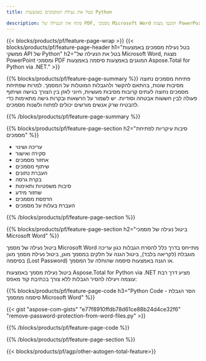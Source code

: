 ```yaml
---
title: בטל את נעילת המסמכים באמצעות Python  

description: פתח את הנעילה של PDF, מסמכי Microsoft Word וקובצי מצגת PowerPoint המוגנים באמצעות סיסמה באמצעות אפליקציית Python שלך.
---
```


{{< blocks/products/pf/feature-page-wrap >}}
{{< blocks/products/pf/feature-page-header h1="בטל נעילת מסמכים באמצעות ממשקי API של Python" h2="בטל את הנעילה של Microsoft Word, מצגת PowerPoint ומסמכי PDF המוגנים באמצעות סיסמה באמצעות Aspose.Total for Python via .NET." >}}

{{% blocks/products/pf/feature-page-summary %}}
פתיחת מסמכים נחוצה מסיבות שונות, בהתאם להקשר ולהגבלות המוטלות על המסמך.  למרות שפתיחת מסמכים נחוצה לעתים קרובות מסיבות מעשיות, חיוני לאזן בין הצורך בגישה ושיתוף פעולה לבין חששות אבטחה וסודיות.  יש לשמור על הרשאות ובקרות גישה מתאימות כדי להבטיח שרק אנשים מורשים יכולים לפתוח ולשנות מסמכים.

{{% /blocks/products/pf/feature-page-summary  %}}

{{% blocks/products/pf/feature-page-section  h2="סיבות עיקריות לפתיחת מסמכים" %}}

- עריכה ושינוי  
- סקירה ואישור  
- אחזור מסמכים  
- שיתוף מסמכים  
- העברת נתונים  
- בקרת גרסה  
- סיבות משפטיות ותאימות  
- שחזור מידע  
- הדפסת מסמכים  
- העברת בעלות על מסמכים

{{% /blocks/products/pf/feature-page-section %}}

{{% blocks/products/pf/feature-page-section  h2="ביטול נעילה של מסמכי Microsoft Word" %}}

ביטול נעילה של מסמך Microsoft Word מתייחס בדרך כלל להסרת הגבלות כגון עריכה מוגבלת (לקריאה בלבד), ביטול הגנה על חלקים במסמך מוגן, ביטול נעילת מסמך מוגן בסיסמה (Lost Password) או הגנה באמצעות סיסמה שהוחלה על המסמך.    <br />

ביטול נעילת מסמך באמצעות Aspose.Total for Python via .NET מציע דרך רבת עוצמה ויעילה להסיר הגבלות ללא צורך בכתיבת קוד מאפס:

{{% blocks/products/pf/feature-page-code h3="Python Code - הסר הגבלת סיסמה ממסמך Microsoft Word" %}}

{{< gist "aspose-com-gists" "e77f8910ffdb78d61ce88b24d4ce32f6" "remove-password-protection-from-word-files.py" >}}

{{% /blocks/products/pf/feature-page-code  %}}

{{% /blocks/products/pf/feature-page-section %}}

{{< blocks/products/pf/agp/other-autogen-total-feature>}}